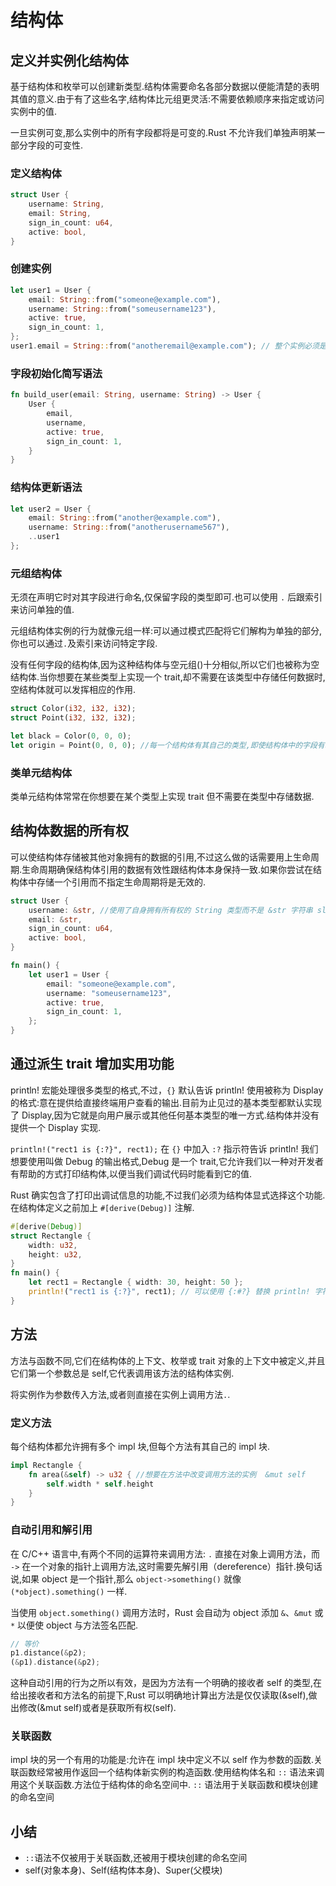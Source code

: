 # 结构体

## 定义并实例化结构体

基于结构体和枚举可以创建新类型.结构体需要命名各部分数据以便能清楚的表明其值的意义.由于有了这些名字,结构体比元组更灵活:不需要依赖顺序来指定或访问实例中的值.

一旦实例可变,那么实例中的所有字段都将是可变的.Rust 不允许我们单独声明某一部分字段的可变性.

### 定义结构体

```rust
struct User {
    username: String,
    email: String,
    sign_in_count: u64,
    active: bool,
}
```

### 创建实例

```rust
let user1 = User {
    email: String::from("someone@example.com"),
    username: String::from("someusername123"),
    active: true,
    sign_in_count: 1,
};
user1.email = String::from("anotheremail@example.com"); // 整个实例必须是可变的;Rust 并不允许只将某个字段标记为可变
```

### 字段初始化简写语法

```rust
fn build_user(email: String, username: String) -> User {
    User {
        email,
        username,
        active: true,
        sign_in_count: 1,
    }
}
```

### 结构体更新语法

```rust
let user2 = User {
    email: String::from("another@example.com"),
    username: String::from("anotherusername567"),
    ..user1
};
```

### 元组结构体

无须在声明它时对其字段进行命名,仅保留字段的类型即可.也可以使用 `.` 后跟索引来访问单独的值.

元组结构体实例的行为就像元组一样:可以通过模式匹配将它们解构为单独的部分,你也可以通过`.`及索引来访问特定字段.

没有任何字段的结构体,因为这种结构体与空元组()十分相似,所以它们也被称为空结构体.当你想要在某些类型上实现一个 trait,却不需要在该类型中存储任何数据时,空结构体就可以发挥相应的作用.

```rust
struct Color(i32, i32, i32);
struct Point(i32, i32, i32);

let black = Color(0, 0, 0);
let origin = Point(0, 0, 0); //每一个结构体有其自己的类型,即使结构体中的字段有着相同的类型,black 和 origin 值的类型不同
```

### 类单元结构体

类单元结构体常常在你想要在某个类型上实现 trait 但不需要在类型中存储数据.

## 结构体数据的所有权

可以使结构体存储被其他对象拥有的数据的引用,不过这么做的话需要用上生命周期.生命周期确保结构体引用的数据有效性跟结构体本身保持一致.如果你尝试在结构体中存储一个引用而不指定生命周期将是无效的.

```rust
struct User {
    username: &str, //使用了自身拥有所有权的 String 类型而不是 &str 字符串 slice 类型
    email: &str,
    sign_in_count: u64,
    active: bool,
}

fn main() {
    let user1 = User {
        email: "someone@example.com",
        username: "someusername123",
        active: true,
        sign_in_count: 1,
    };
}
```

## 通过派生 trait 增加实用功能

println! 宏能处理很多类型的格式,不过，`{}` 默认告诉 println! 使用被称为 Display 的格式:意在提供给直接终端用户查看的输出.目前为止见过的基本类型都默认实现了 Display,因为它就是向用户展示或其他任何基本类型的唯一方式.结构体并没有提供一个 Display 实现.

`println!("rect1 is {:?}", rect1);` 在 `{}` 中加入 `:?` 指示符告诉 println! 我们想要使用叫做 Debug 的输出格式,Debug 是一个 trait,它允许我们以一种对开发者有帮助的方式打印结构体,以便当我们调试代码时能看到它的值.

Rust 确实包含了打印出调试信息的功能,不过我们必须为结构体显式选择这个功能.在结构体定义之前加上 `#[derive(Debug)]` 注解.

```rust
#[derive(Debug)]
struct Rectangle {
    width: u32,
    height: u32,
}
fn main() {
    let rect1 = Rectangle { width: 30, height: 50 };
    println!("rect1 is {:?}", rect1); // 可以使用 {:#?} 替换 println! 字符串中的 {:?}, 格式化输出
}
```

## 方法

方法与函数不同,它们在结构体的上下文、枚举或 trait 对象的上下文中被定义,并且它们第一个参数总是 self,它代表调用该方法的结构体实例.

将实例作为参数传入方法,或者则直接在实例上调用方法`.`.

### 定义方法

每个结构体都允许拥有多个 impl 块,但每个方法有其自己的 impl 块.

```rust
impl Rectangle {
    fn area(&self) -> u32 { //想要在方法中改变调用方法的实例  &mut self
        self.width * self.height
    }
}
```

### 自动引用和解引用

在 C/C++ 语言中,有两个不同的运算符来调用方法: `.` 直接在对象上调用方法，而 `->` 在一个对象的指针上调用方法,这时需要先解引用（dereference）指针.换句话说,如果 object 是一个指针,那么 `object->something()` 就像 `(*object).something()` 一样.

当使用 `object.something()` 调用方法时，Rust 会自动为 object 添加 `&`、`&mut` 或 `*` 以便使 object 与方法签名匹配.

```rust
// 等价
p1.distance(&p2);
(&p1).distance(&p2);
```

这种自动引用的行为之所以有效，是因为方法有一个明确的接收者 self 的类型,在给出接收者和方法名的前提下,Rust 可以明确地计算出方法是仅仅读取(&self),做出修改(&mut self)或者是获取所有权(self).

### 关联函数

impl 块的另一个有用的功能是:允许在 impl 块中定义不以 self 作为参数的函数.关联函数经常被用作返回一个结构体新实例的构造函数.使用结构体名和 `::` 语法来调用这个关联函数.方法位于结构体的命名空间中. `::` 语法用于关联函数和模块创建的命名空间

## 小结

- `::`语法不仅被用于关联函数,还被用于模块创建的命名空间
- self(对象本身)、Self(结构体本身)、Super(父模块)
